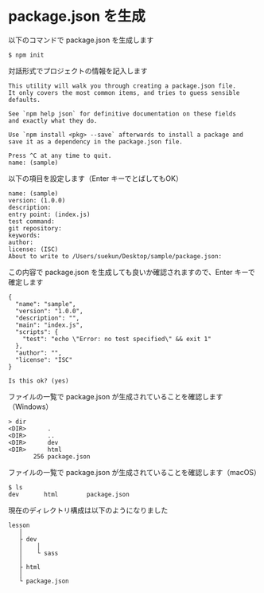 # package.json を生成

以下のコマンドで package.json を生成します
```
$ npm init
```

対話形式でプロジェクトの情報を記入します
```
This utility will walk you through creating a package.json file.
It only covers the most common items, and tries to guess sensible defaults.

See `npm help json` for definitive documentation on these fields
and exactly what they do.

Use `npm install <pkg> --save` afterwards to install a package and
save it as a dependency in the package.json file.

Press ^C at any time to quit.
name: (sample) 
```

以下の項目を設定します（Enter キーでとばしてもOK）
```
name: (sample) 
version: (1.0.0) 
description: 
entry point: (index.js) 
test command: 
git repository: 
keywords: 
author: 
license: (ISC) 
About to write to /Users/suekun/Desktop/sample/package.json:
```

この内容で package.json を生成しても良いか確認されますので、Enter キーで確定します
```
{
  "name": "sample",
  "version": "1.0.0",
  "description": "",
  "main": "index.js",
  "scripts": {
    "test": "echo \"Error: no test specified\" && exit 1"
  },
  "author": "",
  "license": "ISC"
}

Is this ok? (yes) 
```

ファイルの一覧で package.json が生成されていることを確認します（Windows）
```
> dir
<DIR>      .
<DIR>      ..
<DIR>      dev
<DIR>      html
       256 package.json
```

ファイルの一覧で package.json が生成されていることを確認します（macOS）
```
$ ls
dev       html        package.json
```

現在のディレクトリ構成は以下のようになりました
```
lesson
   │ 
   ├ dev
   │    │
   │    └ sass
   │
   ├ html
   │ 
   └ package.json
```


